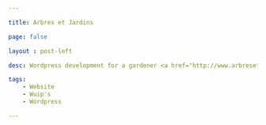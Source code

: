 ```yaml
---

title: Arbres et Jardins

page: false

layout : post-left

desc: Wordpress development for a gardener <a href="http://www.arbresetjardinspassion.fr">arbresetjardinspassion.fr</a>

tags:
    - Website
    - Wuip's
    - Wordpress

---
```

